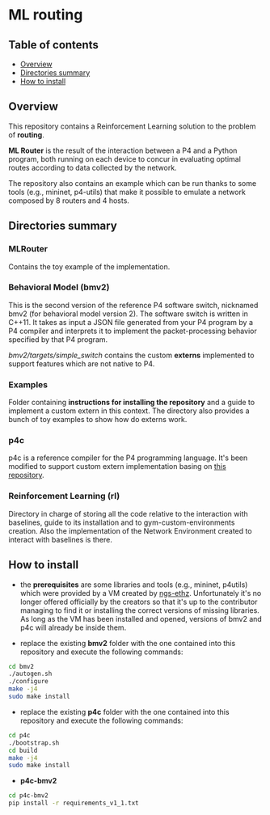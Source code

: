 # ML routing

## Table of contents
- [Overview](#overview)
- [Directories summary](#directories-summary)
- [How to install](#how-to-install)

## Overview
This repository contains a Reinforcement Learning solution to the problem of **routing**.

**ML Router** is the result of the interaction between a P4 and a Python program, both running on each device to concur in evaluating optimal routes according to data collected by the network.

The repository also contains an example which can be run thanks to some tools (e.g., mininet, p4-utils) that make it possible to emulate a network composed by 8 routers and 4 hosts.

## Directories summary

### MLRouter
Contains the toy example of the implementation.

### Behavioral Model (bmv2)
This is the second version of the reference P4 software switch, nicknamed bmv2 (for behavioral model version 2). The software switch is written in C++11. It takes as input a JSON file generated from your P4 program by a P4 compiler and interprets it to implement the packet-processing behavior specified by that P4 program.

*bmv2/targets/simple_switch* contains the custom **externs** implemented to support features which are not native to P4.

### Examples
Folder containing **instructions for installing the repository** and a guide to implement a custom extern in this context. The directory also provides a bunch of toy examples to show how do externs work.

### p4c
p4c is a reference compiler for the P4 programming language. It's been modified to support custom extern implementation basing on [this repository](https://github.com/engjefersonsantiago/p4-programs).

### Reinforcement Learning (rl)
Directory in charge of storing all the code relative to the interaction with baselines, guide to its installation and to gym-custom-environments creation. Also the implementation of the Network Environment created to interact with baselines is there.

## How to install

- the **prerequisites** are some libraries and tools (e.g., mininet, p4utils) which were provided by a VM created by [ngs-ethz](https://github.com/nsg-ethz/p4-learning). Unfortunately it's no longer offered officially by the creators so that it's up to the contributor managing to find it or installing the correct versions of missing libraries. As long as the VM has been installed and opened, versions of bmv2 and p4c will already be inside them.

- replace the existing **bmv2** folder with the one contained into this repository and execute the following commands:
```bash
cd bmv2
./autogen.sh
./configure
make -j4
sudo make install
```

- replace the existing **p4c** folder with the one contained into this repository and execute the following commands:
```bash
cd p4c
./bootstrap.sh
cd build
make -j4
sudo make install
```

- **p4c-bmv2**
```bash
cd p4c-bmv2
pip install -r requirements_v1_1.txt
```
